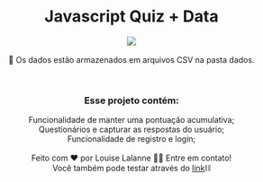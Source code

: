 <h1 align="center">Javascript Quiz + Data</h1>
<p align="center">
<img src="https://user-images.githubusercontent.com/100588945/161454633-a8ac122a-8f85-4275-9cb7-cb9327879b5c.gif"/>
</br></br>
🚧 Os dados estão armazenados em arquivos CSV na pasta dados. </p>
</br>
<h3 align="center">Esse projeto contém:</h3>
<p align="center">Funcionalidade de manter uma pontuação acumulativa;</br>
Questionários e capturar as respostas do usuário;</br>
Funcionalidade de registro e login;</br>
</br>
Feito com ❤️ por Louise Lalanne 👋🏽 Entre em contato!</br>
Você também pode testar através do <a href="https://studio.code.org/projects/applab/vMsED7vrbZgJkzDYqH1trKYE4NE0Gl2vig3jhaPbmdA">link</a>⛓️ </p>
